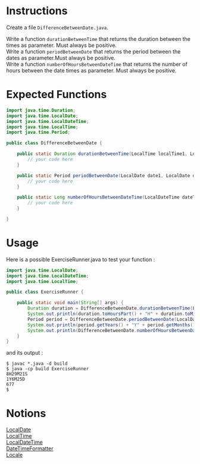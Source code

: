 # Instructions

Create a file `DifferenceBetweenDate.java`.

Write a function `durationBetweenTime` that returns the duration between the times as parameter. Must always be positive.  
Write a function `periodBetweenDate` that returns the period between the dates as parameter.Must always be positive.  
Write a function `numberOfHoursBetweenDateTime` that returns the number of hours between the date times as parameter. Must always be positive.

# Expected Functions

```java
import java.time.Duration;
import java.time.LocalDate;
import java.time.LocalDateTime;
import java.time.LocalTime;
import java.time.Period;

public class DifferenceBetweenDate {

    public static Duration durationBetweenTime(LocalTime localTime1, LocalTime localTime2) {
        // your code here
    }

    public static Period periodBetweenDate(LocalDate date1, LocalDate date2) {
        // your code here
    }

    public static Long numberOfHoursBetweenDateTime(LocalDateTime dateTime1, LocalDateTime dateTime2) {
        // your code here
    }

}
```

# Usage

Here is a possible ExerciseRunner.java to test your function :

```java
import java.time.LocalDate;
import java.time.LocalDateTime;
import java.time.LocalTime;

public class ExerciseRunner {

    public static void main(String[] args) {
        Duration duration = DifferenceBetweenDate.durationBetweenTime(LocalTime.of(12, 54, 32), LocalTime.of(21, 23, 53));
        System.out.println(duration.toHoursPart() + "H" + duration.toMinutesPart() + "M" + duration.toSecondsPart() + "S");
        Period period = DifferenceBetweenDate.periodBetweenDate(LocalDate.of(2020, 10, 13), LocalDate.of(2022, 5, 8));
        System.out.println(period.getYears() + "Y" + period.getMonths() + "M" + period.getDays() + "D");
        System.out.println(DifferenceBetweenDate.numberOfHoursBetweenDateTime(LocalDateTime.of(2022, 4, 12, 16, 18, 56), LocalDateTime.of(2022, 5, 10, 21, 54, 56)));
    }
}
```

and its output :
```shell
$ javac *.java -d build
$ java -cp build ExerciseRunner 
8H29M21S
1Y6M25D
677
$ 
```

# Notions
[LocalDate](https://docs.oracle.com/en/java/javase/17/docs/api/java.base/java/time/LocalDate.html)  
[LocalTime](https://docs.oracle.com/en/java/javase/17/docs/api/java.base/java/time/LocalTime.html)  
[LocalDateTime](https://docs.oracle.com/en/java/javase/17/docs/api/java.base/java/time/LocalDateTime.html)  
[DateTimeFormatter](https://docs.oracle.com/en/java/javase/17/docs/api/java.base/java/time/format/DateTimeFormatter.html)  
[Locale](https://docs.oracle.com/en/java/javase/17/docs/api/java.base/java/util/Locale.html)